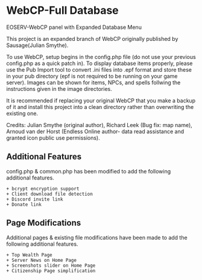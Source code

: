 # WebCP-Full Database
 EOSERV-WebCP panel with Expanded Database Menu

 This project is an expanded branch of WebCP originally published by Sausage(Julian Smythe).
 
 To use WebCP, setup begins in the config.php file (do not use your previous config.php as a quick patch in).
 To display database items properly, please use the Pub Import tool to convert .ini files into .epf format and store these in your pub directory (epf is not required to be running on your game server).
 Images can be shown for items, NPCs, and spells follwing the instructions given in the image directories.
 
 It is recommended if replacing your original WebCP that you make a backup of it and install this project into a clean directory rather than overwriting the existing one. 
 
 Credits: Julian Smythe (original author), Richard Leek (Bug fix: map name), Arnoud van der Horst (Endless Online author- data read assistance and granted icon public use permissions).

## Additional Features
config.php & common.php has been modified to add the following additional features.
```
+ bcrypt encryption support
+ Client download file detection
+ Discord invite link
+ Donate link
```
## Page Modifications
Additional pages & existing file modifications have been made to add the following additional features.
```
+ Top Wealth Page
+ Server News on Home Page
+ Screenshots slider on Home Page
+ Citizenship Page simplification
```